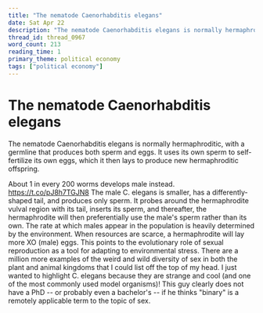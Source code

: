 ```yaml
---
title: "The nematode Caenorhabditis elegans"
date: Sat Apr 22
description: "The nematode Caenorhabditis elegans is normally hermaphroditic, with a germline that produces both sperm and eggs."
thread_id: thread_0967
word_count: 213
reading_time: 1
primary_theme: political economy
tags: ["political economy"]
---
```


# The nematode Caenorhabditis elegans

The nematode Caenorhabditis elegans is normally hermaphroditic, with a germline that produces both sperm and eggs. It uses its own sperm to self-fertilize its own eggs, which it then lays to produce new hermaphroditic offspring.

About 1 in every 200 worms develops male instead. https://t.co/pJ8h7TGJN8 The male C. elegans is smaller, has a differently-shaped tail, and produces only sperm. It probes around the hermaphrodite vulval region with its tail, inserts its sperm, and thereafter, the hermaphrodite will then preferentially use the male's sperm rather than its own. The rate at which males appear in the population is heavily determined by the environment. When resources are scarce, a hermaphrodite will lay more XO (male) eggs. This points to the evolutionary role of sexual reproduction as a tool for adapting to environmental stress. There are a million more examples of the weird and wild diversity of sex in both the plant and animal kingdoms that I could list off the top of my head. I just wanted to highlight C. elegans because they are strange and cool (and one of the most commonly used model organisms)! This guy clearly does not have a PhD -- or probably even a bachelor's -- if he thinks "binary" is a remotely applicable term to the topic of sex.